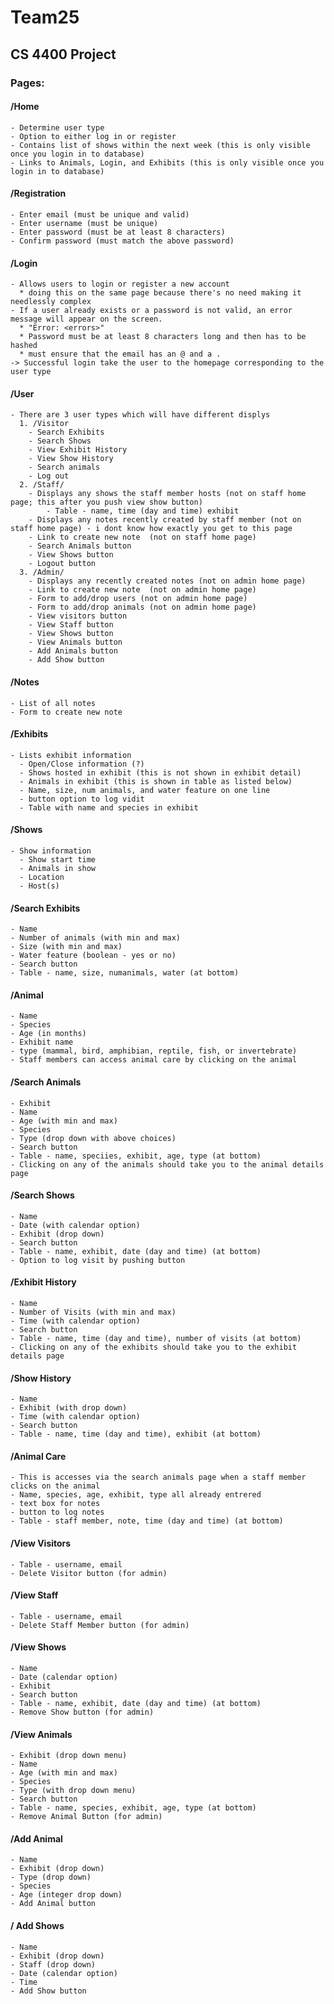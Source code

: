 # Team25
## CS 4400 Project


### Pages:  
####  /Home  
    - Determine user type
    - Option to either log in or register
    - Contains list of shows within the next week (this is only visible once you login in to database)
    - Links to Animals, Login, and Exhibits (this is only visible once you login in to database)
#### /Registration
    - Enter email (must be unique and valid)
    - Enter username (must be unique)
    - Enter password (must be at least 8 characters)
    - Confirm password (must match the above password)
####  /Login  
    - Allows users to login or register a new account  
      * doing this on the same page because there's no need making it needlessly complex  
    - If a user already exists or a password is not valid, an error message will appear on the screen.  
      * "Error: <errors>"  
      * Password must be at least 8 characters long and then has to be hashed
      * must ensure that the email has an @ and a .
    -> Successful login take the user to the homepage corresponding to the user type  
####  /User  
    - There are 3 user types which will have different displys  
      1. /Visitor  
        - Search Exhibits
        - Search Shows
        - View Exhibit History
        - View Show History
        - Search animals
        - Log out
      2. /Staff/  
        - Displays any shows the staff member hosts (not on staff home page; this after you push view show button)
            - Table - name, time (day and time) exhibit
        - Displays any notes recently created by staff member (not on staff home page) - i dont know how exactly you get to this page
        - Link to create new note  (not on staff home page)
        - Search Animals button
        - View Shows button
        - Logout button
      3. /Admin/  
        - Displays any recently created notes (not on admin home page)
        - Link to create new note  (not on admin home page) 
        - Form to add/drop users (not on admin home page) 
        - Form to add/drop animals (not on admin home page)
        - View visitors button
        - View Staff button
        - View Shows button
        - View Animals button
        - Add Animals button
        - Add Show button
####  /Notes  
    - List of all notes  
    - Form to create new note
####  /Exhibits  
    - Lists exhibit information
      - Open/Close information (?)  
      - Shows hosted in exhibit (this is not shown in exhibit detail)
      - Animals in exhibit (this is shown in table as listed below)
      - Name, size, num animals, and water feature on one line
      - button option to log vidit
      - Table with name and species in exhibit
####  /Shows  
    - Show information  
      - Show start time  
      - Animals in show  
      - Location  
      - Host(s)  
#### /Search Exhibits
    - Name
    - Number of animals (with min and max)
    - Size (with min and max)
    - Water feature (boolean - yes or no)
    - Search button
    - Table - name, size, numanimals, water (at bottom)
#### /Animal
    - Name
    - Species
    - Age (in months)
    - Exhibit name
    - type (mammal, bird, amphibian, reptile, fish, or invertebrate)
    - Staff members can access animal care by clicking on the animal
#### /Search Animals
    - Exhibit
    - Name
    - Age (with min and max)
    - Species
    - Type (drop down with above choices)
    - Search button
    - Table - name, speciies, exhibit, age, type (at bottom)
    - Clicking on any of the animals should take you to the animal details page
#### /Search Shows
    - Name
    - Date (with calendar option)
    - Exhibit (drop down)
    - Search button
    - Table - name, exhibit, date (day and time) (at bottom)
    - Option to log visit by pushing button
#### /Exhibit History
    - Name
    - Number of Visits (with min and max)
    - Time (with calendar option)
    - Search button
    - Table - name, time (day and time), number of visits (at bottom)
    - Clicking on any of the exhibits should take you to the exhibit details page
#### /Show History
    - Name
    - Exhibit (with drop down)
    - Time (with calendar option)
    - Search button
    - Table - name, time (day and time), exhibit (at bottom)
#### /Animal Care
    - This is accesses via the search animals page when a staff member clicks on the animal
    - Name, species, age, exhibit, type all already entrered
    - text box for notes
    - button to log notes
    - Table - staff member, note, time (day and time) (at bottom)
#### /View Visitors
    - Table - username, email
    - Delete Visitor button (for admin)
#### /View Staff
    - Table - username, email
    - Delete Staff Member button (for admin)
#### /View Shows
    - Name
    - Date (calendar option)
    - Exhibit
    - Search button
    - Table - name, exhibit, date (day and time) (at bottom)
    - Remove Show button (for admin)
#### /View Animals
    - Exhibit (drop down menu)
    - Name
    - Age (with min and max)
    - Species
    - Type (with drop down menu)
    - Search button
    - Table - name, species, exhibit, age, type (at bottom)
    - Remove Animal Button (for admin)
#### /Add Animal
    - Name
    - Exhibit (drop down)
    - Type (drop down)
    - Species
    - Age (integer drop down)
    - Add Animal button
#### / Add Shows
    - Name
    - Exhibit (drop down)
    - Staff (drop down)
    - Date (calendar option)
    - Time
    - Add Show button

